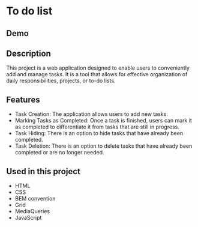 ﻿# To do list

## Demo



## Description

This project is a web application designed to enable users to conveniently add and manage tasks. It is a tool that allows for effective organization of daily responsibilities, projects, or to-do lists.

## Features

- Task Creation: The application allows users to add new tasks.
- Marking Tasks as Completed: Once a task is finished, users can mark it as completed to differentiate it from tasks that are still in progress.
- Task Hiding: There is an option to hide tasks that have already been completed.
- Task Deletion: There is an option to delete tasks that have already been completed or are no longer needed.

## Used in this project

- HTML
- CSS
- BEM convention
- Grid
- MediaQueries
- JavaScript
